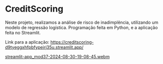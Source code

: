 # CreditScoring

Neste projeto, realizamos a análise de risco de inadimplência, utilizando um modelo de regressão logística. Programação feita em Python, e a aplicação feita no Streamlit.

Link para a aplicação: https://creditscoring-d9tyeggxhfpbfypeirj35u.streamlit.app/

[streamlit-app_mod37-2024-08-30-19-08-45.webm](https://github.com/user-attachments/assets/031fce90-4ce5-4267-861d-d28fa2ba684c)
